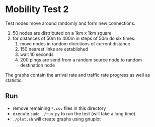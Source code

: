 # Mobility Test 2

Test nodes move around randomly and form new connections.

1. 50 nodes are distributed on a 1km x 1km square
2. for distances of 50m to 400m in steps of 50m do six times:
    1. move nodes in random directions of current distance
    2. 150 nearest links are established
    3. wait 10 seconds
    4. 200 pings are send from a random source node to random destination node

The graphs contain the arrival rate and traffic rate progress as well as statistic.

## Run

* remove remaining `*.csv` files in this directory
* execute `sudo ./run.py` to run the test (will take a long time).
* `./plot.sh` will create graphs using gnuplot

